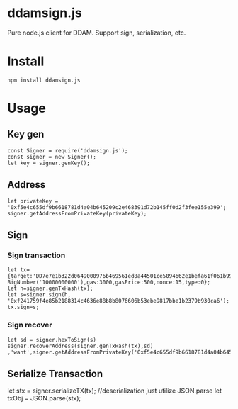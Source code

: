 # ddamsign.js

Pure node.js client for DDAM.
Support sign, serialization, etc.

# Install 
    npm install ddamsign.js

# Usage 

## Key gen 
 
    const Signer = require('ddamsign.js');
    const signer = new Signer();
    let key = signer.genKey();

## Address 
 
    let privateKey = '0xf5e4c655df9b6618781d4a04b645209c2e468391d72b145ff0d2f3fee155e399'; 
    signer.getAddressFromPrivateKey(privateKey);

## Sign  
### Sign transaction  
   
    let tx={target:'DD7e7e1b322d0649000976b469561ed8a44501ce5094662e1befa61f061b991752',value:new BigNumber('10000000000'),gas:3000,gasPrice:500,nonce:15,type:0};
    let h=signer.genTxHash(tx);
    let s=signer.sign(h, '0xf241759f4e85b2188314c4636e88b8b8076606b53ebe9817bbe1b2379b930ca6');
    tx.sign=s;

### Sign recover  

    let sd = signer.hexToSign(s)
    signer.recoverAddress(signer.genTxHash(tx),sd) ,'want',signer.getAddressFromPrivateKey('0xf5e4c655df9b6618781d4a04b645209c2e468391d72b145ff0d2f3fee155e399')
   

## Serialize Transaction

   let stx = signer.serializeTX(tx);
   //deserialization just utilize JSON.parse
   let txObj = JSON.parse(stx);



